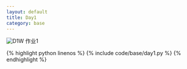 ```yaml
---
layout: default
title: Day1
category: base
---
```


![D1W](https://raw.gitmirror.com/102300671/image/main/pydevbase/base/D1W.jpg)
作业1

{% highlight python linenos %}
{% include code/base/day1.py %}
{% endhighlight %}
